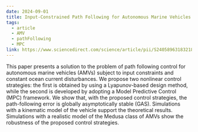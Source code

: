 ```yaml
---
date: 2024-09-01
title: Input-Constrained Path Following for Autonomous Marine Vehicles with a Global Region of Attraction
tags:
  - article
  - AMV
  - pathFollowing
  - MPC
link: https://www.sciencedirect.com/science/article/pii/S2405896318321888
---
```

This paper presents a solution to the problem of path following control for autonomous marine vehicles (AMVs) subject to input constraints and constant ocean current disturbances. We propose two nonlinear control strategies: the first is obtained by using a Lyapunov-based design method, while the second is developed by adopting a Model Predictive Control (MPC) framework. We show that, with the proposed control strategies, the path-following error is globally asymptotically stable (GAS). Simulations with a kinematic model of the vehicle support the theoretical results. Simulations with a realistic model of the Medusa class of AMVs show the robustness of the proposed control strategies.